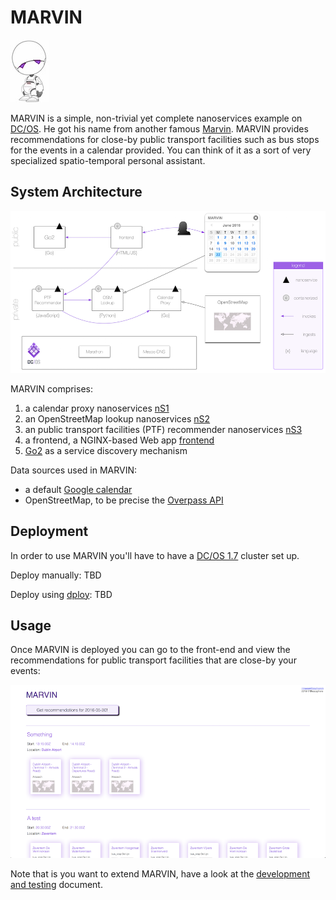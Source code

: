 # MARVIN

![MARVIN logo](img/marvin.jpg)

MARVIN is a simple, non-trivial yet complete nanoservices example on [DC/OS](https://dcos.io/). He got his name from another famous [Marvin](http://hitchhikers.wikia.com/wiki/Marvin). MARVIN provides recommendations for close-by public transport 
facilities such as bus stops for the events in a calendar provided. You can think of it as a sort of very specialized 
spatio-temporal personal assistant. 

## System Architecture

![MARVIN system architecture](img/sysarch.png)

MARVIN comprises:

1. a calendar proxy nanoservices [nS1](nS1/)
1. an OpenStreetMap lookup nanoservices [nS2](nS2/)
1. an public transport facilities (PTF) recommender nanoservices [nS3](nS3/)
1. a frontend, a NGINX-based Web app [frontend](frontend/)
1. [Go2](https://github.com/mhausenblas/go2) as a service discovery mechanism

Data sources used in MARVIN:

- a default [Google calendar](https://calendar.google.com/calendar/ical/r5sj91351jcgb0gul5h0tvou7o%40group.calendar.google.com/public/basic.ics)
- OpenStreetMap, to be precise the [Overpass API](http://wiki.openstreetmap.org/wiki/Overpass_API/)

## Deployment

In order to use MARVIN you'll have to have a [DC/OS 1.7](https://dcos.io/releases/1.7.0/) cluster set up.

Deploy manually: TBD

Deploy using [dploy](http://dploy.sh): TBD

## Usage

Once MARVIN is deployed you can go to the front-end and view the recommendations for public transport facilities that are close-by your events:

![MARVIN system architecture](img/frontend.png)

Note that is you want to extend MARVIN, have a look at the [development and testing](dev.md) document.